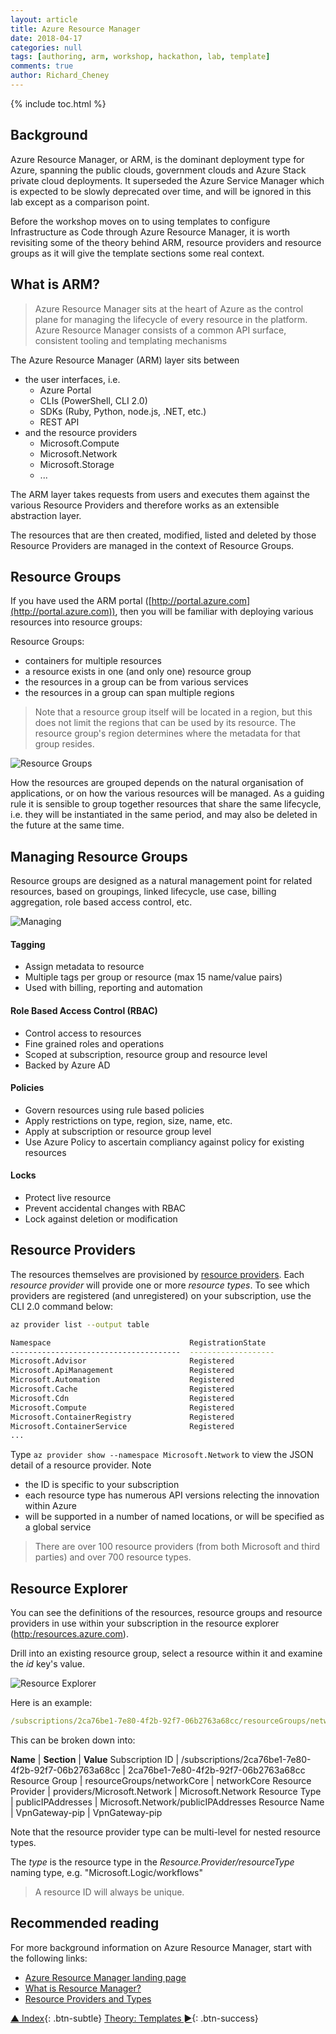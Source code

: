 ```yaml
---
layout: article
title: Azure Resource Manager
date: 2018-04-17
categories: null
tags: [authoring, arm, workshop, hackathon, lab, template]
comments: true
author: Richard_Cheney
---
```


{% include toc.html %}

## Background

Azure Resource Manager, or ARM, is the dominant deployment type for Azure, spanning the public clouds, government clouds and Azure Stack private cloud deployments.  It superseded the Azure Service Manager which is expected to be slowly deprecated over time, and will be ignored in this lab except as a comparison point.

Before the workshop moves on to using templates to configure Infrastructure as Code through Azure Resource Manager, it is worth revisiting some of the theory behind ARM, resource providers and resource groups as it will give the template sections some real context.

## What is ARM?

> Azure Resource Manager sits at the heart of Azure as the control plane for managing the lifecycle of every resource in the platform.
> Azure Resource Manager consists of a common API surface, consistent tooling and templating mechanisms

The Azure Resource Manager (ARM) layer sits between

* the user interfaces, i.e.
    * Azure Portal
    * CLIs (PowerShell, CLI 2.0)
    * SDKs (Ruby, Python, node.js, .NET, etc.)
    * REST API
* and the resource providers
    * Microsoft.Compute
    * Microsoft.Network
    * Microsoft.Storage
    * ...

The ARM layer takes requests from users and executes them against the various Resource Providers and therefore works as an extensible abstraction layer.

The resources that are then created, modified, listed and deleted by those Resource Providers are managed in the context of Resource Groups.

## Resource Groups

If you have used the ARM portal ([http://portal.azure.com](http://portal.azure.com)), then you will be familiar with deploying various resources into resource groups:

Resource Groups:

* containers for multiple resources
* a resource exists in one (and only one) resource group
* the resources in a group can be from various services
* the resources in a group can span multiple regions

> Note that a resource group itself will be located in a region, but this does not limit the regions that can be used by its resource.  The resource group's region determines where the metadata for that group resides.

![Resource Groups](/workshops/arm/images/armResourceGroups.png)

How the resources are grouped depends on the natural organisation of applications, or on how the various resources will be managed.  As a guiding rule it is sensible to group together resources that share the same lifecycle, i.e. they will be instantiated in the same period, and may also be deleted in the future at the same time.

## Managing Resource Groups

Resource groups are designed as a natural management point for related resources, based on groupings, linked lifecycle, use case, billing aggregation, role based access control, etc.

![Managing](/workshops/arm/images/armManageResourceGroups.png)

#### Tagging

* Assign metadata to resource
* Multiple tags per group or resource (max 15 name/value pairs)
* Used with billing, reporting and automation

#### Role Based Access Control (RBAC)

* Control access to resources
* Fine grained roles and operations
* Scoped at subscription, resource group and resource level
* Backed by Azure AD

#### Policies

* Govern resources using rule based policies
* Apply restrictions on type, region, size, name, etc.
* Apply at subscription or resource group level
* Use Azure Policy to ascertain compliancy against policy for existing resources

#### Locks

* Protect live resource
* Prevent accidental changes with RBAC
* Lock against deletion or modification

## Resource Providers

The resources themselves are provisioned by [resource providers](https://docs.microsoft.com/en-us/azure/azure-resource-manager/resource-group-overview#resource-providers).  Each *resource provider* will provide one or more *resource types*. To see which providers are registered (and unregistered) on your subscription, use the CLI 2.0 command below:

```bash
az provider list --output table

Namespace                               RegistrationState
--------------------------------------  -------------------
Microsoft.Advisor                       Registered
Microsoft.ApiManagement                 Registered
Microsoft.Automation                    Registered
Microsoft.Cache                         Registered
Microsoft.Cdn                           Registered
Microsoft.Compute                       Registered
Microsoft.ContainerRegistry             Registered
Microsoft.ContainerService              Registered
...
```

Type `az provider show --namespace Microsoft.Network` to view the JSON detail of a resource provider.  Note

* the ID is specific to your subscription
* each resource type has numerous API versions relecting the innovation within Azure
* will be supported in a number of named locations, or will be specified as a global service

> There are over 100 resource providers (from both Microsoft and third parties) and over 700 resource types.

## Resource Explorer

You can see the definitions of the resources, resource groups and resource providers in use within your subscription in the resource explorer ([http:/resources.azure.com](http:/resources.azure.com)).

Drill into an existing resource group, select a resource within it and examine the *id* key's value.

![Resource Explorer](/workshops/arm/images/armResourceExplorer.png)

Here is an example:

```yaml
/subscriptions/2ca76be1-7e80-4f2b-92f7-06b2763a68cc/resourceGroups/networkCore/providers/Microsoft.Network/publicIPAddresses/VpnGateway-pip
```

This can be broken down into:

**Name** | **Section** | **Value**
Subscription ID | /subscriptions/2ca76be1-7e80-4f2b-92f7-06b2763a68cc | 2ca76be1-7e80-4f2b-92f7-06b2763a68cc
Resource Group | resourceGroups/networkCore | networkCore
Resource Provider | providers/Microsoft.Network | Microsoft.Network
Resource Type | publicIPAddresses | Microsoft.Network/publicIPAddresses
Resource Name | VpnGateway-pip | VpnGateway-pip

Note that the resource provider type can be multi-level for nested resource types.

The *type* is the resource type in the *Resource.Provider/resourceType* naming type, e.g. "Microsoft.Logic/workflows"

> A resource ID will always be unique.

## Recommended reading

For more background information on Azure Resource Manager, start with the following links:

* [Azure Resource Manager landing page](https://docs.microsoft.com/en-us/azure/azure-resource-manager/)
* [What is Resource Manager?](https://docs.microsoft.com/en-us/azure/azure-resource-manager/resource-group-overview)
* [Resource Providers and Types](https://docs.microsoft.com/en-us/azure/azure-resource-manager/resource-manager-supported-services)

[▲ Index](../#index){: .btn-subtle} [Theory: Templates ►](../theoryTemplates){: .btn-success}
